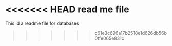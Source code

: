 <<<<<<< HEAD
read me file
=======
This id a readme file for databases
>>>>>>> c61e3c696a17b2518e1d626db56b0ffe065e831c
